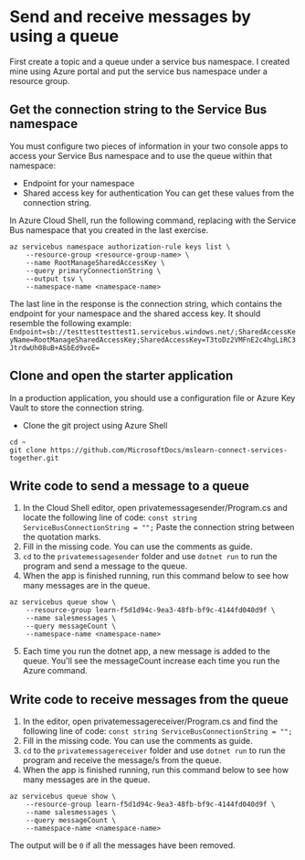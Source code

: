 # Send and receive messages by using a queue
First create a topic and a queue under a service bus namespace. I created mine using Azure portal and put the service bus namespace under a resource group.

## Get the connection string to the Service Bus namespace
You must configure two pieces of information in your two console apps to access your Service Bus namespace and to use the queue within that namespace:
- Endpoint for your namespace
- Shared access key for authentication
You can get these values from the connection string.

In Azure Cloud Shell, run the following command, replacing <namespace-name> with the Service Bus namespace that you created in the last exercise.
```
az servicebus namespace authorization-rule keys list \
    --resource-group <resource-group-name> \
    --name RootManageSharedAccessKey \
    --query primaryConnectionString \
    --output tsv \
    --namespace-name <namespace-name>
```
The last line in the response is the connection string, which contains the endpoint for your namespace and the shared access key. It should resemble the following example:
`Endpoint=sb://testtesttesttest1.servicebus.windows.net/;SharedAccessKeyName=RootManageSharedAccessKey;SharedAccessKey=T3toDz2VMFnE2c4hgLiRC3JtrdwUh08uB+ASbEd9voE=
`

## Clone and open the starter application
In a production application, you should use a configuration file or Azure Key Vault to store the connection string.

- Clone the git project using Azure Shell
```
cd ~
git clone https://github.com/MicrosoftDocs/mslearn-connect-services-together.git
```

## Write code to send a message to a queue
1. In the Cloud Shell editor, open privatemessagesender/Program.cs and locate the following line of code:
`const string ServiceBusConnectionString = "";`
Paste the connection string between the quotation marks.
2. Fill in the missing code. You can use the comments as guide.
3. `cd` to the `privatemessagesender` folder and use `dotnet run` to run the program and send a message to the queue.
4. When the app is finished running, run this command below to see how many messages are in the queue.
```
az servicebus queue show \
    --resource-group learn-f5d1d94c-9ea3-48fb-bf9c-4144fd040d9f \
    --name salesmessages \
    --query messageCount \
    --namespace-name <namespace-name>
```
5. Each time you run the dotnet app, a new message is added to the queue. You'll see the messageCount increase each time you run the Azure command.

## Write code to receive messages from the queue
1. In the editor, open privatemessagereceiver/Program.cs and find the following line of code:
`const string ServiceBusConnectionString = "";`
2. Fill in the missing code. You can use the comments as guide.
3. `cd` to the `privatemessagereceiver` folder and use `dotnet run` to run the program and receive the message/s from the queue.
4. When the app is finished running, run this command below to see how many messages are in the queue.
```
az servicebus queue show \
    --resource-group learn-f5d1d94c-9ea3-48fb-bf9c-4144fd040d9f \
    --name salesmessages \
    --query messageCount \
    --namespace-name <namespace-name>
```
The output will be `0` if all the messages have been removed.
